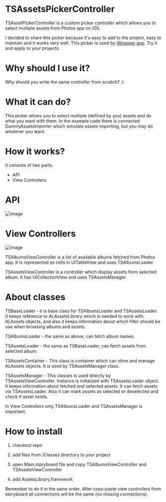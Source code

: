 TSAssetsPickerController
========================

TSAssetPickerController is a custom picker controller which allows you to select multiple assets from Photos app on iOS.

I decided to share this picker because it's easy to add to the project, easy to maintain and it works very well. This picker is used by [iWrapper app](https://itunes.apple.com/pl/app/iwrapper-superb-screenshots/id549973157?mt=8). Try it and apply to your projects.


Why should I use it?
========================
Why should you write the same controller from scratch? :)


What it can do?
========================
This picker allows you to select multiple (defined by you) assets and do what you want with them. In the example code there is connected DummyAssetsImporter which simulate assets importing, but you may do whatever you want.


How it works?
========================

It consists of two parts:
- API
- View Controllers


API
=========================
![image](https://github.com/tomkowz/TSAssetsPickerController/blob/master/docs/diag1.png?raw=true)


View Controllers
=========================
![image](https://github.com/tomkowz/TSAssetsPickerController/blob/master/docs/diag2.png?raw=true)


TSAlbumsViewController is a list of available albums fetched from Photos app. It is represented as cells in UITableView and uses TSAlbumsLoader. 

TSAssetsViewController is a controller which display assets from selected album. It has UICollectionView and uses TSAssetsManager. 


About classes
=========================
TSBaseLoader - it is base class for TSAlbumsLoader and TSAssetsLoader. It keeps reference to ALAssetsLibrary which is needed to work with ALAssets objects, and also it keeps information about which filter should be use when browsing albums and assets.

TSAlbumsLoader - the same as above, can fetch album names.

TSAssetsLoader - the same as TSBaseLoader, can fetch assets from selected album.

TSAssetsContainer - This class is container which can store and manage ALAssets objects. It is used by TSAssetsManager class.

TSAssetsManager - This classes is used directly by TSAssetsViewController. Instance is initialized with TSAssetsLoader object. It keeps information about fetched and selected assets. It can fetch assets via TSAssetsLoader. Also it can mark assets as selected or deselected and check if asset exists.

In View Controllers only TSAlbumsLoader and TSAssetsManager is important. 

How to install
=========================
1) checkout repo

2) add files from /Classes directory to your project

3) open Main.storyboard file and copy TSAlbumsViewController and TSAssetsViewController

4) add AssetsLibrary.framework

Remember to do it in the same order. After copy-paste view controllers from storyboard all connections will be the same (no missing connections).

